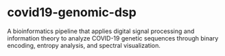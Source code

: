 # covid19-genomic-dsp
A bioinformatics pipeline that applies digital signal processing and information theory to analyze COVID-19 genetic sequences through binary encoding, entropy analysis, and spectral visualization.

